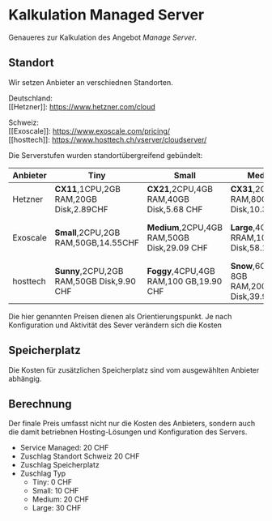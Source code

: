 # Kalkulation Managed Server

Genaueres zur Kalkulation des Angebot *Manage Server*.

## Standort

Wir setzen Anbieter an verschiednen Standorten.

Deutschland:  
[[Hetzner]]: <https://www.hetzner.com/cloud>

Schweiz:  
[[Exoscale]]: <https://www.exoscale.com/pricing/>  
[[hosttech]]: <https://www.hosttech.ch/vserver/cloudserver/>

Die Serverstufen wurden standortübergreifend gebündelt:

| Anbieter | Tiny                                      | Small                                       | Medium                                       | Large                                                 |
| -------- | ----------------------------------------- | ------------------------------------------- | -------------------------------------------- | ----------------------------------------------------- |
| Hetzner  | **CX11**,1CPU,2GB RAM,20GB Disk,2.89CHF   | **CX21**,2CPU,4GB RAM,40GB Disk,5.68 CHF    | **CX31**,2CPU,8GB RAM,80GB Disk,10.31CHF     | **CX41**,4CPU,16GB RAM,160GB Disk,18.44CHF            |
| Exoscale | **Small**,2CPU,2GB RAM,50GB,14.55CHF      | **Medium**,2CPU,4GB RAM,50GB Disk,29.09 CHF | **Large**,4CPU,8GB RRAM,100GB Disk,58.19 CHF | **Extra-Large**,4 CPU,16GB RAM,200 GB Disk,116.38 CHF |
| hosttech | **Sunny**,2CPU,2GB RAM,50GB Disk,9.90 CHF | **Foggy**,4CPU,4GB RAM,100 GB,19.90 CHF     | **Snow**,6CPU, 8GB RAM,200GB Disk,39.90 CHF  | **Ice**,8CPU,12GB RAM,300GB Disk,59.90 CHF            |

Die hier genannten Preisen dienen als Orientierungspunkt. Je nach Konfiguration und Aktivität des Sever verändern sich die Kosten

## Speicherplatz

Die Kosten für zusätzlichen Speicherplatz sind vom ausgewählten Anbieter abhängig.

## Berechnung

Der finale Preis umfasst nicht nur die Kosten des Anbieters, sondern auch die damit betriebnen Hosting-Lösungen und Konfiguration des Servers.

+ Service Managed: 20 CHF
+ Zuschlag Standort Schweiz 20 CHF
+ Zuschlag Speicherplatz
+ Zuschlag Typ
	+ Tiny: 0 CHF
	+ Small: 10 CHF
	+ Medium: 20 CHF
	+ Large: 30 CHF